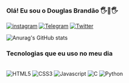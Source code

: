 

### Olá! Eu sou  o Douglas Brandão 🖐👀🖐

[![instagram](https://img.shields.io/badge/Instagram-E4405F?style=for-the-badge&logo=instagram&logoColor=white)](https://www.instagram.com/jdouglasbrandao/)
[![Telegram](https://img.shields.io/badge/Telegram-2CA5E0?style=for-the-badge&logo=telegram&logoColor=white)](https://t.me/Jdouglasbrandao)
[![Twitter](https://img.shields.io/badge/Twitter-1DA1F2?style=for-the-badge&logo=twitter&logoCol)](https://twitter.com/JDouglasBrandao)


![Anurag's GitHub stats](https://github-readme-stats.vercel.app/api?username=jdouglasbrandao&show_icons=dracula)


### Tecnologias que eu uso no meu dia

<div style="display: inline_block"><br/>
 <img aLign="center" alt="HTML5"  src="https://img.shields.io/badge/HTML5-E34F26?style=for-the-badge&logo=html5&logoColor=white"/> 
 <img aLign="center" alt="CSS3"  src="https://img.shields.io/badge/CSS3-1572B6?style=for-the-badge&logo=css3&logoColor=white"/> 
 <img aLign ="center" alt="Javascript"  src="https://img.shields.io/badge/JavaScript-F7DF1E?style=for-the-badge&logo=javascript&logoColor=black"/> 
 <img aLign = "center" alt = "C"  src="https://img.shields.io/badge/C-00599C?style=for-the-badge&logo=c&logoColor=white"/> 
 <img aLign="center" alt="Python"  src="https://img.shields.io/badge/Python-14354C?style=for-the-badge&logo=python&logoColor=white"/> </div>

